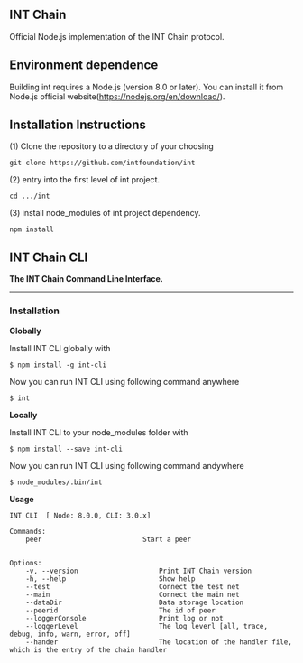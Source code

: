 ## INT Chain

Official Node.js implementation of the INT Chain protocol.

## Environment dependence

Building int requires a Node.js (version 8.0 or later).
You can install it from Node.js official website(https://nodejs.org/en/download/).

## Installation Instructions

(1) Clone the repository to a directory of your choosing

    git clone https://github.com/intfoundation/int

(2)  entry into the first level of int project.

    cd .../int
    
(3) install node_modules of int project dependency.
    
    npm install

## INT Chain CLI

**The INT Chain Command Line Interface.**

***

### Installation


**Globally**

Install INT CLI globally with

    $ npm install -g int-cli
    
Now you can run INT CLI using following command anywhere

    $ int

**Locally**

Install INT CLI to your node_modules folder with

    $ npm install --save int-cli
    
Now you can run INT CLI using following command andywhere

    $ node_modules/.bin/int
    
**Usage**

    INT CLI  [ Node: 8.0.0, CLI: 3.0.x]
    
    Commands:
        peer                         Start a peer
        
        
    Options:
        -v, --version                    Print INT Chain version
        -h, --help                       Show help
        --test                           Connect the test net
        --main                           Connect the main net
        --dataDir                        Data storage location
        --peerid                         The id of peer
        --loggerConsole                  Print log or not
        --loggerLevel                    The log leverl [all, trace, debug, info, warn, error, off]
        --hander                         The location of the handler file, which is the entry of the chain handler
        
                          